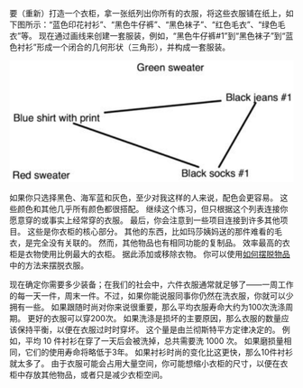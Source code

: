要（重新）打造一个衣柜，拿一张纸列出你所有的衣服，将这些衣服铺在纸上，如下图所示：“蓝色印花衬衫”、“黑色牛仔裤”、“黑色袜子”、“红色毛衣”、“绿色毛衣”等。
现在通过画线来创建一套服装，例如，“黑色牛仔裤#1”到“黑色袜子”到“蓝色衬衫”形成一个闭合的几何形状（三角形），并构成一套服装。

![fig1](../img/8-c-i-a-fig1.png) 

如果你只选择黑色、海军蓝和灰色，至少对我这样的人来说，配色会更容易。
这些颜色和其他几乎所有颜色都很搭配。
继续这个练习，但只根据这个列表连接你愿意穿的或事实上经常穿的衣服。
最后，你会注意到一些项目连接到许多其他项目。
这些是你衣柜的核心部分。
其他的东西，比如玛莎姨妈送的那件难看的毛衣，是完全没有关联的。
然而，其他物品也有相同功能的复制品。
效率最高的衣柜是衣物使用比例最大的衣柜。
据此添加或移除衣物。
你可以使用[如何摆脱物品]()中的方法来摆脱衣服。

现在确定你需要多少装备；在我们的社会中，六件衣服通常就足够了——一周工作的每一天一件，周末一件。不过，如果你能说服同事你仍然在洗衣服，你就可以少拥有一些。
如果跟随时尚对你来说很重要，那么平均衣服寿命大约为100次洗涤周期。
更好的衣服可以穿200次。
如果洗涤是损坏的主要原因，那么衣服的数量应该保持平衡，以便在衣服过时时穿坏。
这个量是由兰彻斯特平方定律决定的。
例如，平均 10 件衬衫在穿了一天后会被洗掉，总共需要洗 1000 次。
如果磨损量相同，它们的使用寿命将略低于3年。
如果衬衫时尚的变化比这更快，那么10件衬衫就太多了。
由于衣服可能会占用大量空间，你可能想缩小衣柜的尺寸，以便在衣柜中存放其他物品，或者只是减少衣柜空间。
